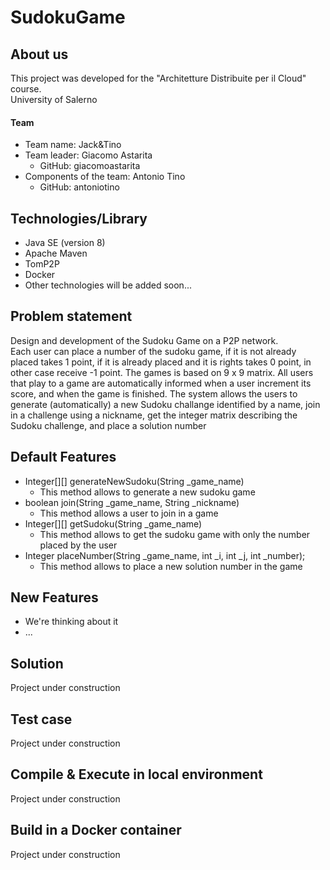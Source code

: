 # SudokuGame

## About us
This project was developed for the "Architetture Distribuite per il Cloud" course. <br>
University of Salerno

#### Team 
* Team name: Jack&Tino
* Team leader: Giacomo Astarita
    * GitHub: giacomoastarita
* Components of the team: Antonio Tino
    * GitHub: antoniotino

## Technologies/Library
* Java SE (version 8)
* Apache Maven
* TomP2P
* Docker
* Other technologies will be added soon...

## Problem statement
Design and development of the Sudoku Game on a P2P network. <br>
Each user can place a number of the sudoku game, if it is not already placed takes 1 point, if it is already placed and it is rights takes 0 point, in other case receive -1 point. The games is based on 9 x 9 matrix. All users that play to a game are automatically informed when a user increment its score, and when the game is finished. The system allows the users to generate (automatically) a new Sudoku challange identified by a name, join in a challenge using a nickname, get the integer matrix describing the Sudoku challenge, and place a solution number

## Default Features
* Integer[][] generateNewSudoku(String _game_name)
    * This method allows to generate a new sudoku game
* boolean join(String _game_name, String _nickname)
    * This method allows a user to join in a game
* Integer[][] getSudoku(String _game_name)
    * This method allows to get the sudoku game with only the number placed by the user
* Integer placeNumber(String _game_name, int _i, int _j, int _number);
    * This method allows to place a new solution number in the game
## New Features
* We're thinking about it
* ...

## Solution 
Project under construction

## Test case 
Project under construction

## Compile & Execute in local environment
Project under construction

## Build in a Docker container
Project under construction
